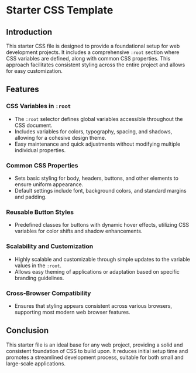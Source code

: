 # Starter CSS Template

## Introduction
This starter CSS file is designed to provide a foundational setup for web development projects. It includes a comprehensive `:root` section where CSS variables are defined, along with common CSS properties. This approach facilitates consistent styling across the entire project and allows for easy customization.

## Features

### CSS Variables in `:root`
- The `:root` selector defines global variables accessible throughout the CSS document.
- Includes variables for colors, typography, spacing, and shadows, allowing for a cohesive design theme.
- Easy maintenance and quick adjustments without modifying multiple individual properties.

### Common CSS Properties
- Sets basic styling for body, headers, buttons, and other elements to ensure uniform appearance.
- Default settings include font, background colors, and standard margins and padding.

### Reusable Button Styles
- Predefined classes for buttons with dynamic hover effects, utilizing CSS variables for color shifts and shadow enhancements.

### Scalability and Customization
- Highly scalable and customizable through simple updates to the variable values in the `:root`.
- Allows easy theming of applications or adaptation based on specific branding guidelines.

### Cross-Browser Compatibility
- Ensures that styling appears consistent across various browsers, supporting most modern web browser features.

## Conclusion
This starter file is an ideal base for any web project, providing a solid and consistent foundation of CSS to build upon. It reduces initial setup time and promotes a streamlined development process, suitable for both small and large-scale applications.
